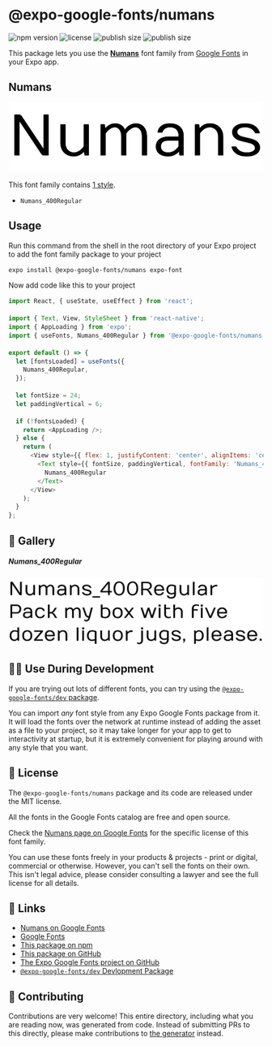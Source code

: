 # @expo-google-fonts/numans

![npm version](https://flat.badgen.net/npm/v/@expo-google-fonts/numans)
![license](https://flat.badgen.net/github/license/expo/google-fonts)
![publish size](https://flat.badgen.net/packagephobia/install/@expo-google-fonts/numans)
![publish size](https://flat.badgen.net/packagephobia/publish/@expo-google-fonts/numans)

This package lets you use the [**Numans**](https://fonts.google.com/specimen/Numans) font family from [Google Fonts](https://fonts.google.com/) in your Expo app.

## Numans

![Numans](./font-family.png)

This font family contains [1 style](#-gallery).

- `Numans_400Regular`

## Usage

Run this command from the shell in the root directory of your Expo project to add the font family package to your project
```sh
expo install @expo-google-fonts/numans expo-font
```

Now add code like this to your project
```js
import React, { useState, useEffect } from 'react';

import { Text, View, StyleSheet } from 'react-native';
import { AppLoading } from 'expo';
import { useFonts, Numans_400Regular } from '@expo-google-fonts/numans';

export default () => {
  let [fontsLoaded] = useFonts({
    Numans_400Regular,
  });

  let fontSize = 24;
  let paddingVertical = 6;

  if (!fontsLoaded) {
    return <AppLoading />;
  } else {
    return (
      <View style={{ flex: 1, justifyContent: 'center', alignItems: 'center' }}>
        <Text style={{ fontSize, paddingVertical, fontFamily: 'Numans_400Regular' }}>
          Numans_400Regular
        </Text>
      </View>
    );
  }
};

```

## 🔡 Gallery

##### Numans_400Regular
![Numans_400Regular](./Numans_400Regular.ttf.png)


## 👩‍💻 Use During Development

If you are trying out lots of different fonts, you can try using the [`@expo-google-fonts/dev` package](https://github.com/expo/google-fonts/tree/master/font-packages/dev#readme).

You can import *any* font style from any Expo Google Fonts package from it. It will load the fonts
over the network at runtime instead of adding the asset as a file to your project, so it may take longer
for your app to get to interactivity at startup, but it is extremely convenient
for playing around with any style that you want.

## 📖 License

The `@expo-google-fonts/numans` package and its code are released under the MIT license.

All the fonts in the Google Fonts catalog are free and open source.

Check the [Numans page on Google Fonts](https://fonts.google.com/specimen/Numans) for the specific license of this font family.

You can use these fonts freely in your products & projects - print or digital, commercial or otherwise. However, you can't sell the fonts on their own. This isn't legal advice, please consider consulting a lawyer and see the full license for all details.

## 🔗 Links

- [Numans on Google Fonts](https://fonts.google.com/specimen/Numans)
- [Google Fonts](https://fonts.google.com/)
- [This package on npm](https://www.npmjs.com/package/@expo-google-fonts/numans)
- [This package on GitHub](https://github.com/expo/google-fonts/tree/master/font-packages/numans)
- [The Expo Google Fonts project on GitHub](https://github.com/expo/google-fonts)
- [`@expo-google-fonts/dev` Devlopment Package](https://github.com/expo/google-fonts/tree/master/font-packages/dev)

## 🤝 Contributing

Contributions are very welcome! This entire directory, including what you are reading now, was generated from code. Instead of submitting PRs to this directly, please make contributions to [the generator](https://github.com/expo/google-fonts/tree/master/packages/generator) instead.
